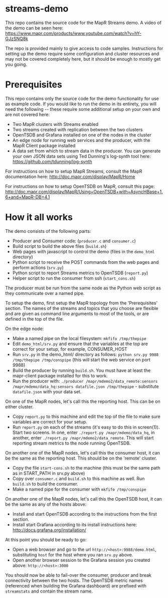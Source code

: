# streams-demo
This repo contains the source code for the MapR Streams demo.  A video of the demo can be seen here:  https://www.mapr.com/products/www.youtube.com/watch?v=hY-GJzSNQ8k

The repo is provided mainly to give access to code samples.  Instructions for setting up the demo require some configuration and cluster resources and may not be covered completely here, but it should be enough to mostly get you going.

# Prerequisites
This repo contains only the source code for the demo functionality for use as example code.  If you would like to run the demo in its entirety, you will need the following -- these require some additional setup on your own and are not covered here:
- Two MapR clusters with Streams enabled
- Two streams created with replication between the two clusters
- OpenTSDB and Grafana installed on one of the nodes in the cluster
- An edge node for running web services and the producer, with the MapR Client package installed
- A data set from which to stream data in the producer.  You can generate your own JSON data sets using Ted Dunning's log-synth tool here: https://github.com/tdunning/log-synth

For instructions on how to setup MapR Streams, consult the MapR documentation here:  http://doc.mapr.com/display/MapR/Home

For instructions on how to setup OpenTSDB on MapR, consult this page:  http://doc.mapr.com/display/MapR/Using+OpenTSDB+with+AsyncHBase+1.6+and+MapR-DB+4.1

# How it all works
The demo consists of the following parts:
- Producer and Consumer code:  (`producer.c` and `consumer.c`)
- Build script to build the above files (`build.sh`)
- Web pages with javascript to control the demo (files in the `demo_html` directory)
- Python script to receive the POST commands from the web pages and perform actions (`srv.py`)
- Python script to report Streams metrics to OpenTSDB (`report.py`)
- Helper script to run the consumer from ssh (`start_cons.sh`)

The producer must be run from the same node as the Python web script as they communicate over a named pipe.

To setup the demo, first setup the MapR topology from the 'Prerequisites' section.  The names of the streams and topics that you choose are flexible and are given as command line arguments to most of the tools, or are defined in the top of the file.

On the edge node:
- Make a named pipe on the local filesystem:  `mkfifo /tmp/thepipe`
- Edit `demo_html/srv.py` and ensure that the variables at the top are correct for your setup, for example, CONSUMER_HOST
- Run `srv.py` in the demo_html/ directory as follows:  `python srv.py 9988 /tmp/thepipe /tmp/conspipe` (this will start the web service on port 9988)
- Build the producer by running `build.sh`.  You must have at least the mapr-client package installed for this to work.
- Run the producer with:  `./producer /mapr/mdemo2/data_remote:sensors /mapr/mdemo/data_hq:sensors datafile.json /tmp/thepipe` - substitute `datafile.json` with your data set.

On one of the MapR nodes, let's call this the reporting host.  This can be on either cluster.
- Copy `report.py` to this machine and edit the top of the file to make sure variables are correct for your setup.
- Run `report.py` on each of the streams (it's easy to do this in screen(1)).  Start two screens.  In one, enter `./report.py /mapr/mdemo/data_hq`, in another, enter `./report.py /mapr/mdemo2/data_remote`.  This will start reporting stream metrics to the node running OpenTSDB.

On another one of the MapR nodes, let's call this the consumer host, it can be the same as the reporting host.  This should be on the 'remote' cluster.
- Copy the file `start-cons.sh` to the machine (this must be the same path as in START_PATH in srv.py above)
- Copy over `consumer.c` and `build.sh` to this machine as well.  Run `build.sh` to build the consumer.
- Make a named pipe for the consumer with `mkfifo /tmp/conspipe`

On another one of the MapR nodes, let's call this the OpenTSDB host, it can be the same as any of the hosts above:
- Install and start OpenTSDB according to the instructions from the first section.
- Install start Grafana according to its install instructions here:  http://docs.grafana.org/installation/

At this point you should be ready to go:
- Open a web browser and go to the url `http://<host>:9988/demo.html`, substituting `host` for the host where you ran `srv.py` above.
- Open another browser session to the Grafana session you created above: `http://<host>:3000`

You should now be able to fail-over the consumer, producer and break connectivity between the two hosts.  The OpenTSDB metric names (referenced when building the Grafana dashboard) are prefixed with `streamstats` and contain the stream name.
